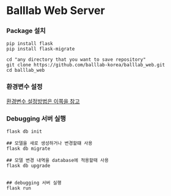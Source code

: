 # Balllab Web Server


### Package 설치
``` {bash}
pip install flask
pip install flask-migrate
```

``` {bash}
cd "any directory that you want to save repository"
git clone https://github.com/balllab-korea/balllab_web.git
cd balllab_web
```

### 환경변수 설정
[환경변수 설정방법은 이쪽을 참고](https://wikidocs.net/81042)

### Debugging 서버 실행
``` {bash}
flask db init

## 모델을 새로 생성하거나 변경할떄 사용
flask db migrate

## 모델 변경 내역을 database에 적용할때 사용
flask db upgrade


## debugging 서버 실행
flask run
```